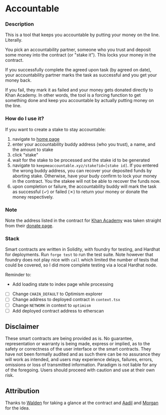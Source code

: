 # Accountable

### Description

This is a tool that keeps you accountable by putting your money on the line. Literally.

You pick an accountability partner, someone who you trust and deposit some money into the contract (or "stake it"). This locks your money in the contract.

If you successfully complete the agreed upon task (by agreed on date), your accountability partner marks the task as successful and you get your money back.

If you fail, they mark it as failed and your money gets donated directly to Khan Academy. In other words, the tool is a forcing function to get something done and keep you accountable by actually putting money on the line.

### How do I use it?

If you want to create a stake to stay accountable:

1. navigate to [home page](https://keepmeaccountable.xyz/)
2. enter your accountability buddy address (who you trust), a name, and the amount to stake
3. click "stake"
4. wait for the stake to be processed and the stake id to be generated
5. navigate to `keepmeaccountable.xyz/stake?id=[stake id]`. If you entered the wrong buddy address, you can recover your deposited funds by aborting stake. Otherwise, have your budy confirm to lock your money in the contract. You the stakee will not be able to recover the funds now.
6. upon completion or failure, the accountability buddy will mark the task as successful (✓) or failed (✗) to return your money or donate the money respectively.

### Note

Note the address listed in the contract for [Khan Academy](https://www.khanacademy.org) was taken straight from their [donate page](https://www.khanacademy.org/donate).

### Stack

Smart contracts are written in Solidity, with foundry for testing, and Hardhat for deployments.
Run `forge test` to run the test suite. Note however that foundry does not play nice with `call` which limited the number of tests that could be covered, so I did more complete testing via a local Hardhat node.

Reminder to:

-   Add loading state to index page while processing

-   [ ] Change `CHAIN_DEFAULT` to Optimism explorer
-   [ ] Change address to deployed contract in `context.tsx`
-   [ ] Change `NETWORK` in context to `optimism`
-   [ ] Add deployed contract address to etherscan

## Disclaimer

These smart contracts are being provided as is. No guarantee, representation or warranty is being made, express or implied, as to the safety or correctness of the user interface or the smart contracts. They have not been formally audited and as such there can be no assurance they will work as intended, and users may experience delays, failures, errors, omissions or loss of transmitted information. Paradigm is not liable for any of the foregoing. Users should proceed with caution and use at their own risk.

## Attribution

Thanks to [Walden](https://github.com/walnutwaldo) for taking a glance at the contract and [Aadil](https://twitter.com/aadillpickle) and [Morgan](https://twitter.com/morgallant) for the idea.
